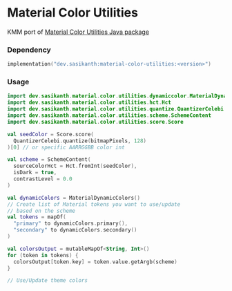 # Material Color Utilities

KMM port of [Material Color Utilities Java package](https://github.com/material-foundation/material-color-utilities/tree/main/java)

### Dependency

```kotlin
implementation("dev.sasikanth:material-color-utilities:<version>")
```

### Usage

```kotlin
import dev.sasikanth.material.color.utilities.dynamiccolor.MaterialDynamicColors
import dev.sasikanth.material.color.utilities.hct.Hct
import dev.sasikanth.material.color.utilities.quantize.QuantizerCelebi
import dev.sasikanth.material.color.utilities.scheme.SchemeContent
import dev.sasikanth.material.color.utilities.score.Score

val seedColor = Score.score(
  QuantizerCelebi.quantize(bitmapPixels, 128)
)[0] // or specific AARRGGBB color int

val scheme = SchemeContent(
  sourceColorHct = Hct.fromInt(seedColor),
  isDark = true,
  contrastLevel = 0.0
)

val dynamicColors = MaterialDynamicColors()
// Create list of Material tokens you want to use/update
// based on the scheme
val tokens = mapOf(
  "primary" to dynamicColors.primary(),
  "secondary" to dynamicColors.secondary()
)

val colorsOutput = mutableMapOf<String, Int>()
for (token in tokens) {
  colorsOutput[token.key] = token.value.getArgb(scheme)
}

// Use/Update theme colors

```
